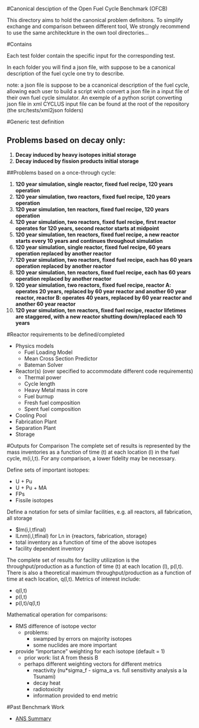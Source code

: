 #Canonical desciption of the Open Fuel Cycle Benchmark (OFCB)

This directory aims to hold the canonical problem definitons.
To simplify exchange and comparison between different tool, We strongly recommend to use the same architeckture in the own tool directories...


#Contains

Each test folder contain the specific input for the corresponding test.

In each folder you will find a json file, with suppose to be a canonical description of the fuel cycle one try to describe.

note: a json file is suppose to be a ccanonical description of the fuel cycle, allowing each user to build a script wich convert a json file in a input file of their own fuel cycle simulator. An exemple of a python script converting json file in xml CYCLUS input file can be found at the root of the repository (the src/tests/xml2json folders)

<add link to json fiel desciption>


#Generic test definition

## Problems based on decay only:

1. **Decay induced by heavy isotopes initial storage**
2. **Decay induced by fission products initial storage**


##Problems based on a once-through cycle:

1. **120 year simulation, single reactor, fixed fuel recipe, 120 years operation** 
2. **120 year simulation, two reactors, fixed fuel recipe, 120 years operation**
3. **120 year simulation, ten reactors, fixed fuel recipe, 120 years operation**
4. **120 year simulation, two reactors, fixed fuel recipe, first reactor operates for 120 years, second reactor starts at midpoint**
5. **120 year simulation, ten reactors, fixed fuel recipe, a new reactor starts every 10 years and continues throughout simulation**
6. **120 year simulation, single reactor, fixed fuel recipe, 60 years operation replaced by another reactor**
7. **120 year simulation, two reactors, fixed fuel recipe, each has 60 years operation replaced by another reactor**
8. **120 year simulation, ten reactors, fixed fuel recipe, each has 60 years operation replaced by another reactor**
9. **120 year simulation, two reactors, fixed fuel recipe, reactor A: operates 20 years, replaced by 60 year reactor and another 60 year reactor, reactor B: operates 40 years, replaced by 60 year reactor and another 60 year reactor**
10. **120 year simulation, ten reactors, fixed fuel recipe, reactor lifetimes are staggered, with a new reactor shutting down/replaced each 10 years**


#Reactor requirements to be defined/completed
* Physics models
  - Fuel Loading Model
  - Mean Cross Section Predictor
  - Bateman Solver
* Reactor(s) (over specified to accommodate different code requirements)
  - Thermal power
  - Cycle length
  - Heavy Metal mass in core
  - Fuel burnup
  - Fresh fuel composition
  - Spent fuel composition
* Cooling Pool
* Fabrication Plant
* Separation Plant
* Storage


#Outputs for Comparison
The complete set of results is represented by the mass inventories as a function of time (t) at each location (l) in the fuel cycle, m(i,l,t).  For any comparison, a lower fidelity may be necessary.

Define sets of important isotopes:
  * U + Pu
  * U + Pu + MA
  * FPs
  * Fissile isotopes

Define a notation for sets of similar facilities, e.g. all reactors, all fabrication, all storage
  * $lm(i,l,tfinal) 
  * lLnm(i,l,tfinal) for Ln in {reactors, fabrication, storage}
  * total inventory as a function of time of the above isotopes
  * facility dependent inventory 

The complete set of results for facility utilization is the throughput/production as a function of time (t) at each location (l), p(l,t).  There is also a theoretical maximum throughput/production as a function of time at each location, q(l,t).  Metrics of interest include:
  * q(l,t)
  * p(l,t)
  * p(l,t)/q(l,t)

Mathematical operation for comparisons:
  * RMS difference of isotope vector
    * problems:
      * swamped by errors on majority isotopes
      * some nuclides are more important
  * provide “importance” weighting for each isotope (default = 1)
    * prior work: list A from thesis B
    * perhaps different weighting vectors for different metrics
      * reactivity (nu*sigma_f - sigma_a vs. full sensitivity analysis a la Tsunami)
      * decay heat
      * radiotoxicity
      * information provided to end metric



#Past Benchmark Work

* [ANS Summary](https://drive.google.com/file/d/0B6_Oqvcg8eP9TTJGdW44bGdlQTg/view?usp=sharing)
